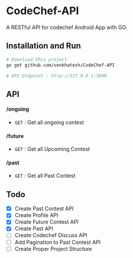 # CodeChef-API

A RESTful API for codechef Android App with GO.

## Installation and Run

```bash
# Download this project
go get github.com/venkhatesh/CodeChef-API

# API Endpoint : http://127.0.0.1:3000
```

## API
#### /ongoing
* `GET` : Get all ongoing contest

#### /future
* `GET` : Get all Upcoming Contest

#### /past
* `GET` : Get all Past Contest

## Todo

- [x] Create Past Contest API
- [x] Create Profile API
- [x] Create Future Contest API
- [x] Create Past API
- [ ] Create Codechef Discuss API
- [ ] Add Pagination to Past Contest API
- [ ] Create Proper Project Structure
